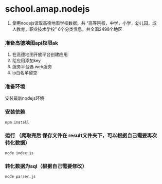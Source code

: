 # school.amap.nodejs
1. 使用nodejs读取高德地图学校数据，共 “高等院校，中学，小学，幼儿园，成人教育，职业技术学校” 6个分类信息，共全国2498个地区

### 准备高德地图api权限ak
1. 在高德地图开放平台创建应用
2. 给应用添加key
3. 服务平台选 web服务
4. ip白名单留空

### 准备环境
安装最新nodejs环境

### 安装依赖
```
npm install
```

### 运行 （爬取完后 保存文件在 result文件夹下，可以根据自己需要再次转化数据）
```
node index.js
```

### 转化数据为sql（根据自己需要修改）
```
node parser.js
```
